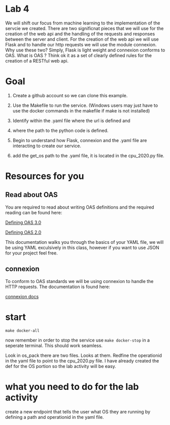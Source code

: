# Lab 4

We will shift our focus from machine learning to the implementation of the servcie we created. There are two significnat pieces that we will use for the creation of the web api and the handling of the requests and responses between the server and client. For the creation of the web api we will use Flask and to handle our http requests we will use the module connexion. Why use these two? Simply, Flask is light weight and connexion conforms to OAS. What is OAS ? Think ok it as a set of clearly defined rules for the creation of a RESTful web api. 

# Goal

1) Create a github account so we can clone this example. 

2) Use the Makefile to run the service. (Windows users may just have to use the docker commands in the makefile if make is not installed)

3) Identify within the .yaml file where the url is defined and

4) where the path to the python code is defined. 

5) Begin to understand how Flask, connexion and the .yaml file are interacting to create our service. 

6) add the get_os path to the .yaml file, it is located in the cpu_2020.py file. 

# Resources for you

## Read about OAS 

You are required to read about writing OAS definitions and the required reading can be found here:

[Defining OAS 3.0](https://swagger.io/docs/specification/basic-structure/)

[Defining OAS 2.0](https://swagger.io/docs/specification/2-0/basic-structure/)

This documentation walks you through the basics of your YAML file, we will be using YAML exculsively in this class, however if you want to use JSON for your project feel free. 

## connexion

To conform to OAS standards we will be using connexion to handle the HTTP requests. The documentation is found here:

[connexion docs](https://connexion.readthedocs.io/en/latest/)


# start

`make docker-all`

now remember in order to stop the service use `make docker-stop` in a seperate terminal. This should work seamless. 

Look in os_pack there are two files. Looks at them. Redfine the operationid in the yaml file to point to the cpu_2020.py file. I have already created the def for the OS portion so the lab activity will be easy. 

# what you need to do for the lab activity

create a new endpoint that tells the user what OS they are running by defining a path and operationid in the yaml file.
